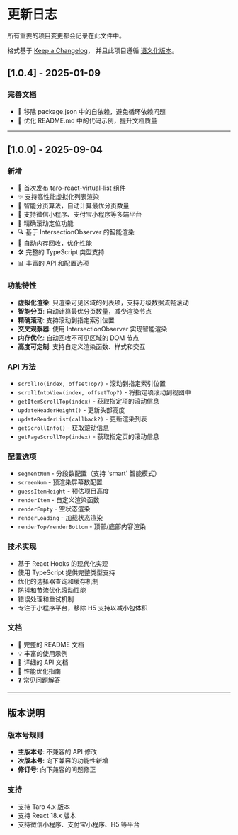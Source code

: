 # 更新日志

所有重要的项目变更都会记录在此文件中。

格式基于 [Keep a Changelog](https://keepachangelog.com/zh-CN/1.0.0/)，
并且此项目遵循 [语义化版本](https://semver.org/lang/zh-CN/)。

## [1.0.4] - 2025-01-09

### 完善文档

-   🔧 移除 package.json 中的自依赖，避免循环依赖问题
-   📝 优化 README.md 中的代码示例，提升文档质量

---

## [1.0.0] - 2025-09-04

### 新增

-   🎉 首次发布 taro-react-virtual-list 组件
-   ✨ 支持高性能虚拟化列表渲染
-   🚀 智能分页算法，自动计算最优分页数量
-   📱 支持微信小程序、支付宝小程序等多端平台
-   🎯 精确滚动定位功能
-   🔍 基于 IntersectionObserver 的智能渲染
-   💾 自动内存回收，优化性能
-   🛠️ 完整的 TypeScript 类型支持
-   📊 丰富的 API 和配置选项

### 功能特性

-   **虚拟化渲染**: 只渲染可见区域的列表项，支持万级数据流畅滚动
-   **智能分页**: 自动计算最优分页数量，减少渲染节点
-   **精确滚动**: 支持滚动到指定索引位置
-   **交叉观察器**: 使用 IntersectionObserver 实现智能渲染
-   **内存优化**: 自动回收不可见区域的 DOM 节点
-   **高度可定制**: 支持自定义渲染函数、样式和交互

### API 方法

-   `scrollTo(index, offsetTop?)` - 滚动到指定索引位置
-   `scrollIntoView(index, offsetTop?)` - 将指定项滚动到视图中
-   `getItemScrollTop(index)` - 获取指定项的滚动信息
-   `updateHeaderHeight()` - 更新头部高度
-   `updateRenderList(callback?)` - 更新渲染列表
-   `getScrollInfo()` - 获取滚动信息
-   `getPageScrollTop(index)` - 获取指定页的滚动信息

### 配置选项

-   `segmentNum` - 分段数配置（支持 'smart' 智能模式）
-   `screenNum` - 预渲染屏幕数配置
-   `guessItemHeight` - 预估项目高度
-   `renderItem` - 自定义渲染函数
-   `renderEmpty` - 空状态渲染
-   `renderLoading` - 加载状态渲染
-   `renderTop/renderBottom` - 顶部/底部内容渲染

### 技术实现

-   基于 React Hooks 的现代化实现
-   使用 TypeScript 提供完整类型支持
-   优化的选择器查询和缓存机制
-   防抖和节流优化滚动性能
-   错误处理和重试机制
-   专注于小程序平台，移除 H5 支持以减小包体积

### 文档

-   📖 完整的 README 文档
-   💡 丰富的使用示例
-   🔧 详细的 API 文档
-   🎯 性能优化指南
-   ❓ 常见问题解答

---

## 版本说明

### 版本号规则

-   **主版本号**: 不兼容的 API 修改
-   **次版本号**: 向下兼容的功能性新增
-   **修订号**: 向下兼容的问题修正

### 支持

-   支持 Taro 4.x 版本
-   支持 React 18.x 版本
-   支持微信小程序、支付宝小程序、H5 等平台
